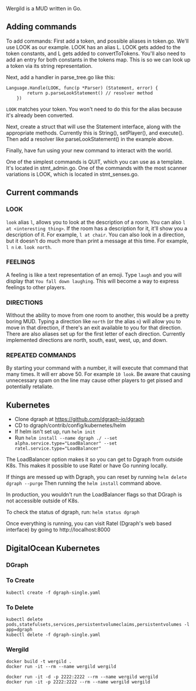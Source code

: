 Wergild is a MUD written in Go.

## Adding commands ##

To add commands: 
First add a token, and possible aliases in token.go. We'll use LOOK as our example. LOOK has an alias L. LOOK gets added to the token constants, and L gets added to convertToTokens. You'll also need to add an entry for both constants in the tokens map. This is so we can look up a token via its string representation.

Next, add a handler in parse_tree.go like this:  

```
Language.Handle(LOOK, func(p *Parser) (Statement, error) {
		return p.parseLookStatement() // resolver method
	})
```

`LOOK` matches your token. You won't need to do this for the alias because it's already been converted. 

Next, create a struct that will use the Statement interface, along with the appropriate methods. Currently this is String(), setPlayer(), and execute(). Then add a resolver like parseLookStatement() in the example above.

Finally, have fun using your new command to interact with the world.

One of the simplest commands is QUIT, which you can use as a template. It's located in stmt_admin.go. One of the commands with the most scanner variations is LOOK, which is located in stmt_senses.go. 

## Current commands ##

### LOOK ###

`look` alias `l`, allows you to look at the description of a room. You can also `l at <interesting thing>`. If the room has a description for it, it'll show you a description of it. For example, `l at chair`. You can also look in a direction, but it doesn't do much more than print a message at this time. For example, `l n` i.e. `look north`.

### FEELINGS ###

A feeling is like a text representation of an emoji. Type `laugh` and you will display that `You fall down laughing`. This will become a way to express feelings to other players. 

### DIRECTIONS ###

Without the ability to move from one room to another, this would be a pretty boring MUD. Typing a direction like `north` (or the alias `n`) will allow you to move in that direction, if there's an exit available to you for that direction. There are also aliases set up for the first letter of each direction. Currently implemented directions are north, south, east, west, up, and down. 

### REPEATED COMMANDS ###

By starting your command with a number, it will execute that command that many times. It will err above 50. For example `10 look`. Be aware that causing unnecessary spam on the line may cause other players to get pissed and potentially retaliate. 

## Kubernetes ##

* Clone dgraph at https://github.com/dgraph-io/dgraph
* CD to dgraph/contrib/config/kubernetes/helm
* If helm isn't set up, run `helm init`
* Run `helm install --name dgraph ./ --set alpha.service.type="LoadBalancer" --set ratel.service.type="LoadBalancer"`

The LoadBalancer option makes it so you can get to Dgraph from outside K8s. This makes it possible to use Ratel or have Go running locally. 

If things are messed up with Dgraph, you can reset by running `helm delete dgraph --purge` Then running the `helm install` command above. 

In production, you wouldn't run the LoadBalancer flags so that DGraph is not accessible outside of K8s. 

To check the status of dgraph, run: `helm status dgraph`

Once everything is running, you can visit Ratel (Dgraph's web based interface) by going to http://localhost:8000

## DigitalOcean Kubernetes ##

### DGraph ###

### To Create ###
```
kubectl create -f dgraph-single.yaml
```

### To Delete ###
```
kubectl delete pods,statefulsets,services,persistentvolumeclaims,persistentvolumes -l app=dgraph
kubectl delete -f dgraph-single.yaml
```

### Wergild ###

```
docker build -t wergild .
docker run -it --rm --name wergild wergild

docker run -it -d -p 2222:2222 --rm --name wergild wergild
docker run -it -p 2222:2222 --rm --name wergild wergild
```
